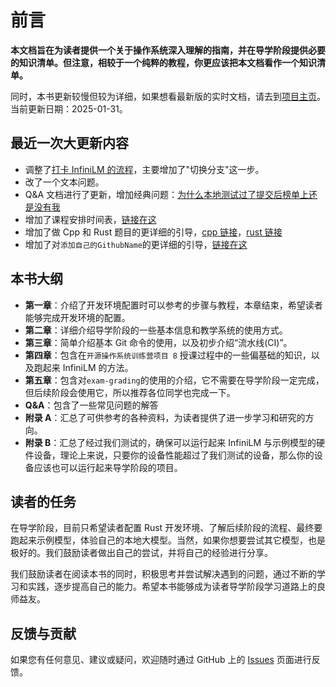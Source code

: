 # 前言

**本文档旨在为读者提供一个关于操作系统深入理解的指南，并在导学阶段提供必要的知识清单。但注意，相较于一个纯粹的教程，你更应该把本文档看作一个知识清单。**

同时，本书更新较慢但较为详细，如果想看最新版的实时文档，请去到[项目主页](https://github.com/LearningInfiniTensor)。当前更新日期：2025-01-31。

## 最近一次大更新内容

- 调整了[打卡 InfiniLM 的流程](./ch4-01.md#1-拉取引擎仓库)，主要增加了"切换分支"这一步。
- 改了一个文本问题。
- Q&A 文档进行了更新，增加经典问题：[为什么本地测试过了提交后榜单上还是没有我](./problem.md#2-为什么本地测试过了提交后榜单上还是没有我)
- 增加了课程安排时间表，[链接在这](./ch2-03.md#教学安排一览)
- 增加了做 Cpp 和 Rust 题目的更详细的引导，[cpp 链接](./ch5-03.md)，[rust 链接](./ch5-04.md)
- 增加了对`添加自己的GithubName`的更详细的引导，[链接在这](./ch2-04.md#5-添加自己的-githubname)

## 本书大纲

- **第一章**：介绍了开发环境配置时可以参考的步骤与教程，本章结束，希望读者能够完成开发环境的配置。
- **第二章**：详细介绍导学阶段的一些基本信息和教学系统的使用方式。
- **第三章**：简单介绍基本 Git 命令的使用，以及初步介绍“流水线(CI)”。
- **第四章**：包含在`开源操作系统训练营项目 8` 授课过程中的一些偏基础的知识，以及跑起来 InfiniLM 的方法。
- **第五章**：包含对`exam-grading`的使用的介绍，它不需要在导学阶段一定完成，但后续阶段会使用它，所以推荐各位同学也完成一下。
- **Q&A**：包含了一些常见问题的解答
- **附录 A**：汇总了可供参考的各种资料，为读者提供了进一步学习和研究的方向。
- **附录 B**：汇总了经过我们测试的，确保可以运行起来 InfiniLM 与示例模型的硬件设备，理论上来说，只要你的设备性能超过了我们测试的设备，那么你的设备应该也可以运行起来导学阶段的项目。

## 读者的任务

在导学阶段，目前只希望读者配置 Rust 开发环境、了解后续阶段的流程、最终要跑起来示例模型，体验自己的本地大模型。当然，如果你想要尝试其它模型，也是极好的。我们鼓励读者做出自己的尝试，并将自己的经验进行分享。

我们鼓励读者在阅读本书的同时，积极思考并尝试解决遇到的问题，通过不断的学习和实践，逐步提高自己的能力。希望本书能够成为读者导学阶段学习道路上的良师益友。

## 反馈与贡献

如果您有任何意见、建议或疑问，欢迎随时通过 GitHub 上的 [Issues](https://github.com/17999824wyj/InfiniTensor-camp-book-stage0/issues) 页面进行反馈。
